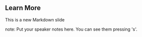 ##  Learn More

This is a new Markdown slide

note:
    Put your speaker notes here.
    You can see them pressing 's'.
